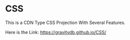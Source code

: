 # CSS

This is a CDN Type CSS Projection With Several Features.

Here is the Link: https://gravitydb.github.io/CSS/
